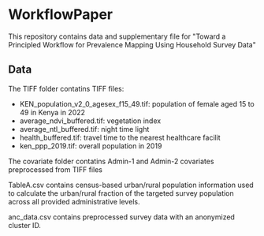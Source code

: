 # WorkflowPaper
This repository contains data and supplementary file for "Toward a Principled Workflow for Prevalence Mapping Using Household Survey Data"

## Data

 The TIFF folder contatins TIFF files:

 - KEN_population_v2_0_agesex_f15_49.tif: population of female aged 15 to 49 in Kenya in 2022
 - average_ndvi_buffered.tif: vegetation index 
 - average_ntl_buffered.tif: night time light
 - health_buffered.tif: travel time to the nearest healthcare facilit
 - ken_ppp_2019.tif: overall population in 2019
 
The covariate folder contatins Admin-1 and Admin-2 covariates preprocessed from TIFF files

TableA.csv contains census-based urban/rural population information used to calculate the urban/rural fraction of the targeted survey population across all provided administrative levels. 

anc_data.csv contains preprocessed survey data with an anonymized cluster ID.
